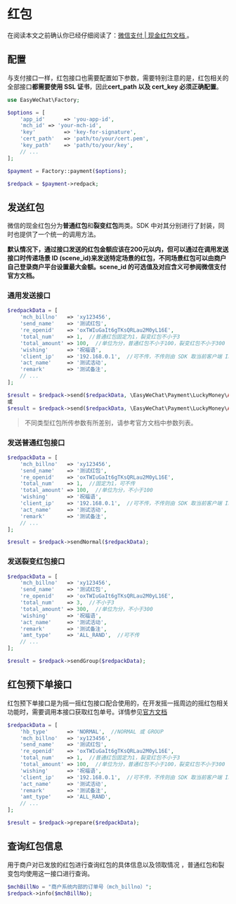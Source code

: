# 红包


在阅读本文之前确认你已经仔细阅读了：[微信支付 | 现金红包文档 ](https://pay.weixin.qq.com/wiki/doc/api/tools/cash_coupon.php?chapter=13_1)。

## 配置

与支付接口一样，红包接口也需要配置如下参数，需要特别注意的是，红包相关的全部接口**都需要使用 SSL 证书**，因此**cert_path 以及 cert_key 必须正确配置**。

```php
use EasyWeChat\Factory;

$options = [
    'app_id'      => 'you-app-id',
    'mch_id' => 'your-mch-id',
    'key'         => 'key-for-signature',
    'cert_path'   => 'path/to/your/cert.pem',
    'key_path'    => 'path/to/your/key',
    // ...
];

$payment = Factory::payment($options);

$redpack = $payment->redpack;
```

## 发送红包

微信的现金红包分为**普通红包**和**裂变红包**两类。SDK 中对其分别进行了封装，同时也提供了一个统一的调用方法。

**默认情况下，通过接口发送的红包金额应该在200元以内，但可以通过在调用发送接口时传递场景 ID (scene_id)来发送特定场景的红包，不同场景红包可以由商户自己登录商户平台设置最大金额。scene_id 的可选值及对应含义可参阅微信支付官方文档。**

### 通用发送接口

```php
$redpackData = [
    'mch_billno'   => 'xy123456',
    'send_name'    => '测试红包',
    're_openid'    => 'oxTWIuGaIt6gTKsQRLau2M0yL16E',
    'total_num'    => 1,  //普通红包固定为1，裂变红包不小于3
    'total_amount' => 100,  //单位为分，普通红包不小于100，裂变红包不小于300
    'wishing'      => '祝福语',
    'client_ip'    => '192.168.0.1',  //可不传，不传则由 SDK 取当前客户端 IP
    'act_name'     => '测试活动',
    'remark'       => '测试备注',
    // ...
];

$result = $redpack->send($redpackData, \EasyWeChat\Payment\LuckyMoney\API::TYPE_NORMAL);
或
$result = $redpack->send($redpackData, \EasyWeChat\Payment\LuckyMoney\API::TYPE_GROUP);
```

> 不同类型红包所传参数有所差别，请参考官方文档中参数列表。


### 发送普通红包接口

```php
$redpackData = [
    'mch_billno'   => 'xy123456',
    'send_name'    => '测试红包',
    're_openid'    => 'oxTWIuGaIt6gTKsQRLau2M0yL16E',
    'total_num'    => 1,  //固定为1，可不传
    'total_amount' => 100,  //单位为分，不小于100
    'wishing'      => '祝福语',
    'client_ip'    => '192.168.0.1',  //可不传，不传则由 SDK 取当前客户端 IP
    'act_name'     => '测试活动',
    'remark'       => '测试备注',
    // ...
];

$result = $redpack->sendNormal($redpackData);
```

### 发送裂变红包接口

```php
$redpackData = [
    'mch_billno'   => 'xy123456',
    'send_name'    => '测试红包',
    're_openid'    => 'oxTWIuGaIt6gTKsQRLau2M0yL16E',
    'total_num'    => 3,  //不小于3
    'total_amount' => 300,  //单位为分，不小于300
    'wishing'      => '祝福语',
    'act_name'     => '测试活动',
    'remark'       => '测试备注',
    'amt_type'     => 'ALL_RAND',  //可不传
    // ...
];

$result = $redpack->sendGroup($redpackData);
```

## 红包预下单接口

红包预下单接口是为摇一摇红包接口配合使用的，在开发摇一摇周边的摇红包相关功能时，需要调用本接口获取红包单号。详情参见[官方文档](http://mp.weixin.qq.com/wiki/7/0ddd50ed2421b99fedd071281c074aab.html#.E7.BA.A2.E5.8C.85.E9.A2.84.E4.B8.8B.E5.8D.95.E6.8E.A5.E5.8F.A3)


```php
$redpackData = [
    'hb_type'      => 'NORMAL',  //NORMAL 或 GROUP
    'mch_billno'   => 'xy123456',
    'send_name'    => '测试红包',
    're_openid'    => 'oxTWIuGaIt6gTKsQRLau2M0yL16E',
    'total_num'    => 1,  //普通红包固定为1，裂变红包不小于3
    'total_amount' => 100,  //单位为分，普通红包不小于100，裂变红包不小于300
    'wishing'      => '祝福语',
    'client_ip'    => '192.168.0.1',  //可不传，不传则由 SDK 取当前客户端 IP
    'act_name'     => '测试活动',
    'remark'       => '测试备注',
    'amt_type'     => 'ALL_RAND',
    // ...
];

$result = $redpack->prepare($redpackData);
```

## 查询红包信息

用于商户对已发放的红包进行查询红包的具体信息以及领取情况 ，普通红包和裂变包均使用这一接口进行查询。

```php
$mchBillNo = "商户系统内部的订单号（mch_billno）";
$redpack->info($mchBillNo);
```
